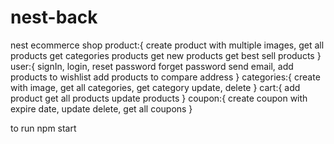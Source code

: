 # nest-back
nest ecommerce shop
product:{
create product with multiple images,
get all products
get categories products
get new products
get best sell products
}
user:{
signIn,
login,
reset password
forget password
send email,
add products to wishlist
add products to compare
address
}
categories:{
create with image,
get all categories,
get category
update,
delete
}
cart:{
add product
get all products
update products
}
coupon:{
create coupon with expire date,
update
delete,
get all coupons
}

to run
npm start
